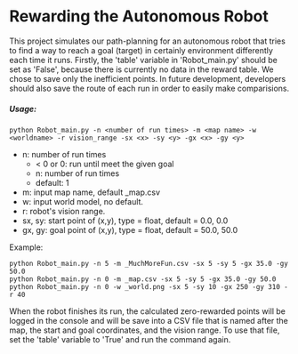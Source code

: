 # Rewarding the Autonomous Robot
This project simulates our path-planning for an autonomous robot that tries to find a way to reach a goal (target)
in certainly environment differently each time it runs.
Firstly, the 'table' variable in 'Robot_main.py' should be set as 'False', because there is currently no data in the reward table. We chose to save only the inefficient points. In future development, developers should also save the route of each run in order to easily make comparisions.
##### Usage:
``` python Robot_main.py -n <number of run times> -m <map name> -w <worldname> -r vision_range -sx <x> -sy <y> -gx <x> -gy <y> ```

* n: number of run times
    - < 0 or 0: run until meet the given goal
    - n: number of run times
    - default: 1
* m: input map name, default _map.csv
* w: input world model, no default.
* r: robot's vision range.
* sx, sy: start point of (x,y), type = float, default = 0.0, 0.0
* gx, gy: goal point of (x,y), type = float, default = 50.0, 50.0

Example: 
```
python Robot_main.py -n 5 -m _MuchMoreFun.csv -sx 5 -sy 5 -gx 35.0 -gy 50.0
python Robot_main.py -n 0 -m _map.csv -sx 5 -sy 5 -gx 35.0 -gy 50.0
python Robot_main.py -n 0 -w _world.png -sx 5 -sy 10 -gx 250 -gy 310 -r 40
```
When the robot finishes its run, the calculated zero-rewarded points will be logged in the console and will be save into a CSV file that is named after the map, the start and goal coordinates, and the vision range. To use that file, set the 'table' variable to 'True' and run the command again.
